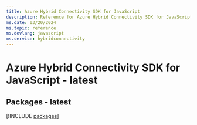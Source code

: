 ```yaml
---
title: Azure Hybrid Connectivity SDK for JavaScript
description: Reference for Azure Hybrid Connectivity SDK for JavaScript
ms.date: 03/20/2024
ms.topic: reference
ms.devlang: javascript
ms.service: hybridconnectivity
---
```

# Azure Hybrid Connectivity SDK for JavaScript - latest
## Packages - latest
[!INCLUDE [packages](hybrid-connectivity-index.md)]